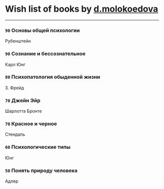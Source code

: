 # Wish list of books by [d.molokoedova](http://vk.com/id152183909)
---

### `90` Основы общей психологии
Рубенштейн

### `90` Сознание и бессознательное
Карл Юнг

### `80` Психопатология обыденной жизни
З. Фрейд

### `70` Джейн Эйр
Шарлотта Бронте

### `70` Красное и черное
Стендаль

### `60` Психологические типы
Юнг

### `50` Понять природу человека
Адлер

